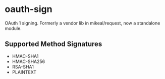# oauth-sign

OAuth 1 signing. Formerly a vendor lib in mikeal/request, now a standalone module.

## Supported Method Signatures

- HMAC-SHA1
- HMAC-SHA256
- RSA-SHA1
- PLAINTEXT

